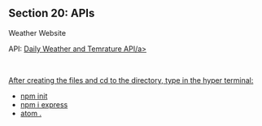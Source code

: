 <h2>Section 20: APIs</h2>

Weather Website 

API: <a href="https://home.openweathermap.org" target="_blank">Daily Weather and Temrature API/a>
  
  <br>
  
  After creating the files and cd to the directory, type in the hyper terminal:
  
  <ul>
    <li>npm init</li>
    <li>npm i express</li>
    <li>atom .</li>
    
  </ul>
